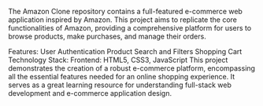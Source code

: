 The Amazon Clone repository contains a full-featured e-commerce web application inspired by Amazon. This project aims to replicate the core functionalities of Amazon, providing a comprehensive platform for users to browse products, make purchases, and manage their orders.

Features:
User Authentication
Product Search and Filters
Shopping Cart
Technology Stack:
Frontend: HTML5, CSS3, JavaScript
This project demonstrates the creation of a robust e-commerce platform, encompassing all the essential features needed for an online shopping experience. It serves as a great learning resource for understanding full-stack web development and e-commerce application design.
